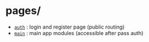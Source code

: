 # pages/

- [`auth`](auth/) : login and register page (public routing)
- [`main`](main/) : main app modules (accessible after pass auth)
